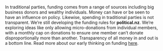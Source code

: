 In traditional parties, funding comes from a range of sources including big business donors and wealthy individuals. Money can have or be seen to have an influence on policy. Likewise, spending in traditional parties is not transparent. We’re still developing the funding rules for **political.nz**. We’re exploring ideas like only allowing micro-donations from individual members, with a monthly cap on donations to ensure one member can’t donate disproportionally more than another. Transparency of all money in and out is a bottom line. Read more about our early thinking on funding [here](/funding). 